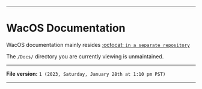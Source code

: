 
***

# WacOS Documentation

WacOS documentation mainly resides [:octocat: `in a separate repository`](https://github.com/seanpm2001/WacOS_Docs/)

The `/Docs/` directory you are currently viewing is unmaintained.

***

**File version:** `1 (2023, Saturday, January 28th at 1:10 pm PST)`

***
